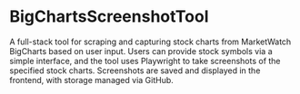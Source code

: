 # BigChartsScreenshotTool
A full-stack tool for scraping and capturing stock charts from MarketWatch BigCharts based on user input. Users can provide stock symbols via a simple interface, and the tool uses Playwright to take screenshots of the specified stock charts. Screenshots are saved and displayed in the frontend, with storage managed via GitHub.
